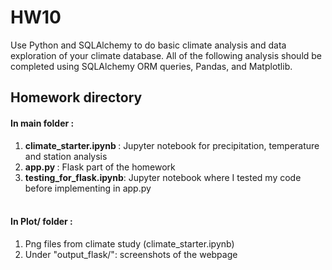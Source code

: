 # HW10

Use Python and SQLAlchemy to do basic climate analysis and data exploration of your climate database. All of the following analysis should be completed using SQLAlchemy ORM queries, Pandas, and Matplotlib.<br>

## Homework directory<br>
#### In main folder : <br>
1. <b>climate_starter.ipynb </b>: Jupyter notebook for precipitation, temperature and station analysis <br>
2. <b>app.py         </b>  : Flask part of the homework<br>
3. <b>testing_for_flask.ipynb</b>: Jupyter notebook where I tested my code before implementing in app.py<br><br>

#### In Plot/ folder : <br>
1. Png files from climate study (climate_starter.ipynb)<br>
2. Under "output_flask/": screenshots of the webpage<br>